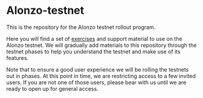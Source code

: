 # Alonzo-testnet
This is the repository for the Alonzo testnet rollout program.

Here you will find a set of [exercises](https://github.com/input-output-hk/Alonzo-testnet/tree/main/Alonzo-exercises) and support material to use on the Alonzo testnet. We will gradually add materials to this repository through the testnet phases to help you understand the testnet and make use of its features.

Note that to ensure a good user experience we will be rolling the testnets out in phases. At this point in time, we are restricting access to a few invited users. If you are not one of those users, please bear with us until we are ready to open up for general access.


